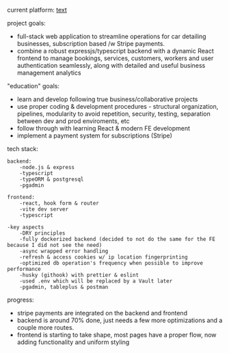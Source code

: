 current platform:
[text](https://streamable.com/8bq0i6)

project goals:

- full-stack web application to streamline operations for car detailing businesses, subscription based /w Stripe payments. 
- combine a robust expressjs/typescript backend with a dynamic React frontend to manage bookings, services, customers, workers and user authentication seamlessly, along with detailed and useful business management analytics

"education" goals:

- learn and develop following true business/collaborative projects
- use proper coding & development procedures - structural organization, pipelines, modularity to avoid repetition, security, testing, separation between dev and prod enviroments, etc
- follow through with learning React & modern FE development
- implement a payment system for subscriptions (Stripe)


tech stack:

    backend:
        -node.js & express
        -typescript
        -typeORM & postgresql
        -pgadmin

    frontend:
        -react, hook form & router 
        -vite dev server
        -typescript
    
    -key aspects
        -DRY principles
        -fully dockerized backend (decided to not do the same for the FE because I did not see the need)
        -async wrapped error handling
        -refresh & access cookies w/ ip location fingerprinting
        -optimized db operation's frequency when possible to improve performance
        -husky (githook) with prettier & eslint
        -used .env which will be replaced by a Vault later
        -pgadmin, tableplus & postman 

progress:

- stripe payments are integrated on the backend and frontend
- backend is around 70% done, just needs a few more optimizations and a couple more routes.
- frontend is starting to take shape, most pages have a proper flow, now adding functionality and uniform styling
